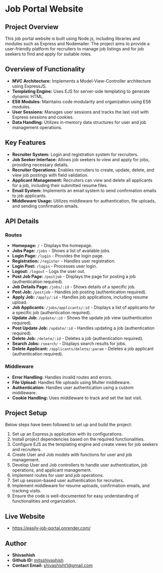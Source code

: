 # Job Portal Website

## Project Overview

This job portal website is built using Node.js, including libraries and modules such as Express and Nodemailer. The project aims to provide a user-friendly platform for recruiters to manage job listings and for job seekers to find and apply for suitable roles.

## Overview of Functionality

- **MVC Architecture:** Implements a Model-View-Controller architecture using ExpressJS.
- **Templating Engine:** Uses EJS for server-side templating to generate dynamic HTML.
- **ES6 Modules:** Maintains code modularity and organization using ES6 modules.
- **User Sessions:** Manages user sessions and tracks the last visit with Express sessions and cookies.
- **Data Handling:** Utilizes in-memory data structures for user and job management operations.

## Key Features

- **Recruiter System:** Login and registration system for recruiters.
- **Job Seeker Interface:** Allows job seekers to view and apply for jobs, providing necessary details.
- **Recruiter Operations:** Enables recruiters to create, update, delete, and view job postings with field validation.
- **Applicant Management:** Recruiters can view and delete all applicants for a job, including their submitted resume files.
- **Email System:** Implements an email system to send confirmation emails to job applicants.
- **Middleware Usage:** Utilizes middleware for authentication, file uploads, and sending confirmation emails.

## API Details

### Routes

- **Homepage:** `/` - Displays the homepage.
- **Jobs Page:** `/jobs` - Shows a list of available jobs.
- **Login Page:** `/login` - Provides the login page.
- **Registration:** `/register` - Handles user registration.
- **Login Post:** `/login` - Processes user login.
- **Logout:** `/logout` - Logs the user out.
- **Post Job Page:** `/postjob` - Displays the page for posting a job (authentication required).
- **Job Details Page:** `/jobs/:id` - Shows details of a specific job.
- **Post Job:** `/postjob` - Handles job posting (authentication required).
- **Apply Job:** `/apply/:id` - Handles job applications, including resume upload.
- **Job Applicants:** `/jobs/applicants/:id` - Displays a list of applicants for a specific job (authentication required).
- **Update Job:** `/update/:id` - Shows the update job view (authentication required).
- **Post Update Job:** `/update/:id` - Handles updating a job (authentication required).
- **Delete Job:** `/delete/:id` - Deletes a job (authentication required).
- **Search Jobs:** `/search/` - Displays search results for jobs.
- **Delete Applicant:** `/applicants/delete/:param` - Deletes a job applicant (authentication required).

### Middleware

- **Error Handling:** Handles invalid routes and errors.
- **File Upload:** Handles file uploads using Multer middleware.
- **Authentication:** Handles user authentication using a custom middleware.
- **Cookie Handling:** Uses middleware to track and set the last visit.

## Project Setup

Below steps have been followed to set up and build the project:

1. Set up an Express.js application with its configurations.
2. Install project dependencies based on the required functionalities.
3. Configure EJS as the templating engine and create views for job seekers and recruiters.
4. Create User and Job models with functions for user and job management.
5. Develop User and Job controllers to handle user authentication, job operations, and applicant management.
6. Implement routes for user and job operations.
7. Set up session-based user authentication for recruiters.
8. Implement middleware for resume uploads, confirmation emails, and tracking visits.
9. Ensure the code is well-documented for easy understanding of functionalities and organization.

## Live Website
- https://easily-job-portal.onrender.com/

## Author

- **Shivashish**
- **Github ID:** [mitsshivashish](https://github.com/mitsshivashish)
- **Contact Email:** shivashisht1@gmail.com

